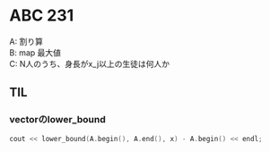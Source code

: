 # ABC 231

A: 割り算  
B: map 最大値  
C: N人のうち、身長がx_j以上の生徒は何人か

## TIL
### vectorのlower_bound
```c++
cout << lower_bound(A.begin(), A.end(), x) - A.begin() << endl;
```
